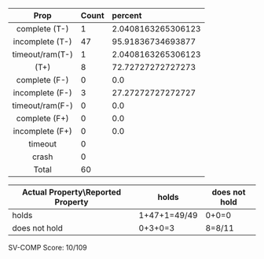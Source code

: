
| Prop | Count | percent |
|:----:|:------|:--|
|complete   (T-)|1| 2.0408163265306123 |
|incomplete (T-)|47|95.91836734693877 |
|timeout/ram(T-)|1|2.0408163265306123 |
|           (T+)|8|72.72727272727273 |
|complete   (F-)|0|0.0 |
|incomplete (F-)|3|27.27272727272727 |
|timeout/ram(F-)|0|0.0 |
|complete   (F+)|0|0.0 |
|incomplete (F+)|0|0.0 |
|timeout        |0| |
|crash          |0| |
|Total          |60| |

| Actual Property\Reported Property | holds | does not hold |
|------------------------------------|-------|---------------|
| holds | 1+47+1=49/49 | 0+0=0 |
| does not hold | 0+3+0=3 | 8=8/11 |

SV-COMP Score: 10/109

